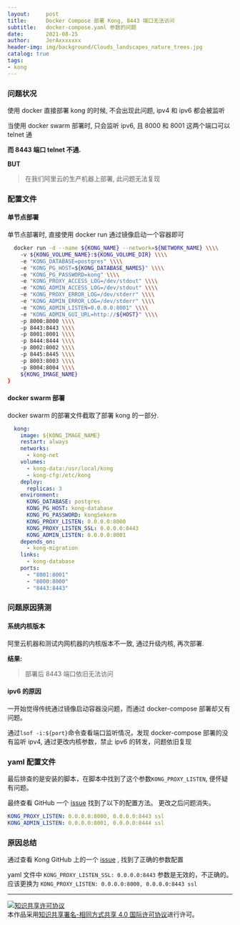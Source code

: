 ```yaml
---
layout:     post
title:      Docker Compose 部署 Kong, 8443 端口无法访问
subtitle:   docker-compose.yaml 参数的问题
date:       2021-08-25
author:     JerAxxxxxxx
header-img: img/background/Clouds_landscapes_nature_trees.jpg
catalog: true
tags:
- kong
---
```




### 问题状况

使用 docker 直接部署 kong 的时候, 不会出现此问题, ipv4 和 ipv6 都会被监听

当使用 docker swarm 部署时, 只会监听 ipv6, 且 8000 和 8001 这两个端口可以 telnet 通

**而 8443 端口 telnet 不通.**

**BUT**

> 在我们阿里云的生产机器上部署, 此问题无法复现

### 配置文件

#### 单节点部署

单节点部署时, 直接使用 docker run 通过镜像启动一个容器即可

```bash
  docker run -d --name ${KONG_NAME} --network=${NETWORK_NAME} \\\\
    -v ${KONG_VOLUME_NAME}:${KONG_VOLUME_DIR} \\\\
    -e "KONG_DATABASE=postgres" \\\\
    -e "KONG_PG_HOST=${KONG_DATABASE_NAMES}" \\\\
    -e "KONG_PG_PASSWORD=kong" \\\\
    -e "KONG_PROXY_ACCESS_LOG=/dev/stdout" \\\\
    -e "KONG_ADMIN_ACCESS_LOG=/dev/stdout" \\\\
    -e "KONG_PROXY_ERROR_LOG=/dev/stderr" \\\\
    -e "KONG_ADMIN_ERROR_LOG=/dev/stderr" \\\\
    -e "KONG_ADMIN_LISTEN=0.0.0.0:8001" \\\\
    -e "KONG_ADMIN_GUI_URL=http://${HOST}" \\\\
    -p 8000:8000 \\\\
    -p 8443:8443 \\\\
    -p 8001:8001 \\\\
    -p 8444:8444 \\\\
    -p 8002:8002 \\\\
    -p 8445:8445 \\\\
    -p 8003:8003 \\\\
    -p 8004:8004 \\\\
    ${KONG_IMAGE_NAME}
}
```

#### docker swarm 部署

docker swarm 的部署文件截取了部署 kong 的一部分.

```yaml
  kong:
    image: ${KONG_IMAGE_NAME}
    restart: always
    networks:
      - kong-net
    volumes:
      - kong-data:/usr/local/kong
      - kong-cfg:/etc/kong
    deploy:
      replicas: 3
    environment:
      KONG_DATABASE: postgres
      KONG_PG_HOST: kong-database
      KONG_PG_PASSWORD: kongSekorm
      KONG_PROXY_LISTEN: 0.0.0.0:8000
      KONG_PROXY_LISTEN_SSL: 0.0.0.0:8443
      KONG_ADMIN_LISTEN: 0.0.0.0:8001
    depends_on:
      - kong-migration
    links:
      - kong-database
    ports:
      - "8001:8001"
      - "8000:8000"
      - "8443:8443"
```

### 问题原因猜测

#### 系统内核版本

阿里云机器和测试内网机器的内核版本不一致, 通过升级内核, 再次部署.

**结果:**

> 部署后 8443 端口依旧无法访问

#### ipv6 的原因

一开始觉得传统通过镜像启动容器没问题，而通过 docker-compose 部署却又有问题。

通过`lsof -i:${port}`命令查看端口监听情况，发现 docker-compose 部署的没有监听 ipv4, 通过更改内核参数，禁止 ipv6 的转发，问题依旧复现


### yaml 配置文件

最后排查的是安装的脚本，在脚本中找到了这个参数`KONG_PROXY_LISTEN`, 便怀疑有问题。

最终查看 GitHub 一个 [issue](https://github.com/Kong/kong/issues/4181) 找到了以下的配置方法。
更改之后问题消失。

```yaml
KONG_PROXY_LISTEN: 0.0.0.0:8000, 0.0.0.0:8443 ssl
KONG_ADMIN_LISTEN: 0.0.0.0:8001, 0.0.0.0:8444 ssl
```

### 原因总结

通过查看 Kong GitHub 上的一个 [issue](https://github.com/Kong/kong/issues/4181) , 找到了正确的参数配置

yaml 文件中 `KONG_PROXY_LISTEN_SSL: 0.0.0.0:8443` 参数是无效的，不正确的。
应该更换为 `KONG_PROXY_LISTEN: 0.0.0.0:8000, 0.0.0.0:8443 ssl`


----

<a rel="license" href="http://creativecommons.org/licenses/by-sa/4.0/"><img alt="知识共享许可协议" style="border-width:0" src="https://i.creativecommons.org/l/by-sa/4.0/88x31.png" /></a><br />本作品采用<a rel="license" href="http://creativecommons.org/licenses/by-sa/4.0/">知识共享署名-相同方式共享 4.0 国际许可协议</a>进行许可。

